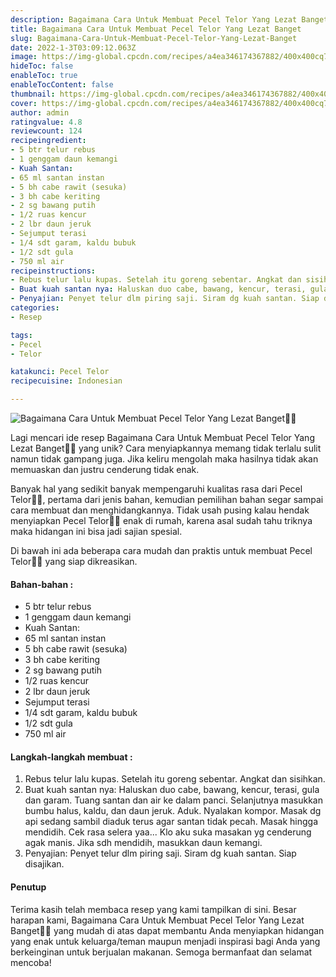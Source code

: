 ```yaml
---
description: Bagaimana Cara Untuk Membuat Pecel Telor Yang Lezat Banget"
title: Bagaimana Cara Untuk Membuat Pecel Telor Yang Lezat Banget
slug: Bagaimana-Cara-Untuk-Membuat-Pecel-Telor-Yang-Lezat-Banget
date: 2022-1-3T03:09:12.063Z
image: https://img-global.cpcdn.com/recipes/a4ea346174367882/400x400cq70/photo.jpg
hideToc: false
enableToc: true
enableTocContent: false
thumbnail: https://img-global.cpcdn.com/recipes/a4ea346174367882/400x400cq70/photo.jpg
cover: https://img-global.cpcdn.com/recipes/a4ea346174367882/400x400cq70/photo.jpg
author: admin
ratingvalue: 4.8
reviewcount: 124
recipeingredient:
- 5 btr telur rebus
- 1 genggam daun kemangi
- Kuah Santan:
- 65 ml santan instan
- 5 bh cabe rawit (sesuka)
- 3 bh cabe keriting
- 2 sg bawang putih
- 1/2 ruas kencur
- 2 lbr daun jeruk
- Sejumput terasi
- 1/4 sdt garam, kaldu bubuk
- 1/2 sdt gula
- 750 ml air
recipeinstructions:
- Rebus telur lalu kupas. Setelah itu goreng sebentar. Angkat dan sisihkan.
- Buat kuah santan nya: Haluskan duo cabe, bawang, kencur, terasi, gula dan garam. Tuang santan dan air ke dalam panci. Selanjutnya masukkan bumbu halus, kaldu, dan daun jeruk. Aduk. Nyalakan kompor. Masak dg api sedang sambil diaduk terus agar santan tidak pecah. Masak hingga mendidih. Cek rasa selera yaa... Klo aku suka masakan yg cenderung agak manis. Jika sdh mendidih, masukkan daun kemangi.
- Penyajian: Penyet telur dlm piring saji. Siram dg kuah santan. Siap disajikan.
categories:
- Resep

tags:
- Pecel
- Telor

katakunci: Pecel Telor
recipecuisine: Indonesian

---
```


![Bagaimana Cara Untuk Membuat Pecel Telor Yang Lezat Banget👩‍🍳](https://img-global.cpcdn.com/recipes/a4ea346174367882/400x400cq70/photo.jpg)

Lagi mencari ide resep Bagaimana Cara Untuk Membuat Pecel Telor Yang Lezat Banget👩‍🍳 yang unik? Cara menyiapkannya memang tidak terlalu sulit namun tidak gampang juga. Jika keliru mengolah maka hasilnya tidak akan memuaskan dan justru cenderung tidak enak.

Banyak hal yang sedikit banyak mempengaruhi kualitas rasa dari Pecel Telor👩‍🍳, pertama dari jenis bahan, kemudian pemilihan bahan segar sampai cara membuat dan menghidangkannya. Tidak usah pusing kalau hendak menyiapkan Pecel Telor👩‍🍳 enak di rumah, karena asal sudah tahu triknya maka hidangan ini bisa jadi sajian spesial.

Di bawah ini ada beberapa cara mudah dan praktis untuk membuat Pecel Telor👩‍🍳 yang siap dikreasikan.

<!--inarticleads1-->

#### Bahan-bahan :

- 5 btr telur rebus
- 1 genggam daun kemangi
- Kuah Santan:
- 65 ml santan instan
- 5 bh cabe rawit (sesuka)
- 3 bh cabe keriting
- 2 sg bawang putih
- 1/2 ruas kencur
- 2 lbr daun jeruk
- Sejumput terasi
- 1/4 sdt garam, kaldu bubuk
- 1/2 sdt gula
- 750 ml air

<!--inarticleads2-->

#### Langkah-langkah membuat :

1. Rebus telur lalu kupas. Setelah itu goreng sebentar. Angkat dan sisihkan.
1. Buat kuah santan nya: Haluskan duo cabe, bawang, kencur, terasi, gula dan garam. Tuang santan dan air ke dalam panci. Selanjutnya masukkan bumbu halus, kaldu, dan daun jeruk. Aduk. Nyalakan kompor. Masak dg api sedang sambil diaduk terus agar santan tidak pecah. Masak hingga mendidih. Cek rasa selera yaa... Klo aku suka masakan yg cenderung agak manis. Jika sdh mendidih, masukkan daun kemangi.
1. Penyajian: Penyet telur dlm piring saji. Siram dg kuah santan. Siap disajikan.

#### Penutup

Terima kasih telah membaca resep yang kami tampilkan di sini. Besar harapan kami, Bagaimana Cara Untuk Membuat Pecel Telor Yang Lezat Banget👩‍🍳 yang mudah di atas dapat membantu Anda menyiapkan hidangan yang enak untuk keluarga/teman maupun menjadi inspirasi bagi Anda yang berkeinginan untuk berjualan makanan. Semoga bermanfaat dan selamat mencoba!